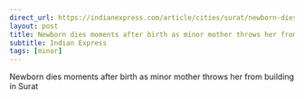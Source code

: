 ```yaml
---
direct_url: https://indianexpress.com/article/cities/surat/newborn-dies-moments-birth-minor-mother-throws-building-surat-8322855/
layout: post
title: Newborn dies moments after birth as minor mother throws her from building in Surat
subtitle: Indian Express
tags: [minor]
---
```


Newborn dies moments after birth as minor mother throws her from building in Surat